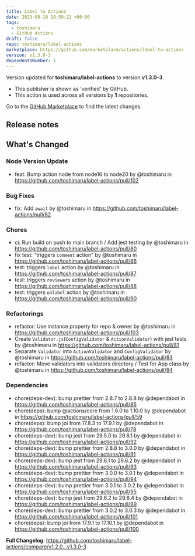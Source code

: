 ```yaml
---
title: Label to Actions
date: 2023-09-10 18:59:21 +00:00
tags:
  - toshimaru
  - GitHub Actions
draft: false
repo: toshimaru/label-actions
marketplace: https://github.com/marketplace/actions/label-to-actions
version: v1.3.0-3
dependentsNumber: 1
---
```



Version updated for **toshimaru/label-actions** to version **v1.3.0-3**.
- This publisher is shown as 'verified' by GitHub.
- This action is used across all versions by **1** repositories.

Go to the [GitHub Marketplace](https://github.com/marketplace/actions/label-to-actions) to find the latest changes.

## Release notes

## What's Changed

### Node Version Update

* feat: Bump action node from node16 to node20 by @toshimaru in https://github.com/toshimaru/label-actions/pull/102

### Bug Fixes

* fix: Add `await` by @toshimaru in https://github.com/toshimaru/label-actions/pull/82

### Chores

* ci: Run build on push to main branch / Add jest testing by @toshimaru in https://github.com/toshimaru/label-actions/pull/80
* fix test: "triggers `comment` action" by @toshimaru in https://github.com/toshimaru/label-actions/pull/86
* test: triggers `label` action by @toshimaru in https://github.com/toshimaru/label-actions/pull/87
* test: triggers `reviewers` action by @toshimaru in https://github.com/toshimaru/label-actions/pull/88
* test: triggers `unlabel` action by @toshimaru in https://github.com/toshimaru/label-actions/pull/90

### Refactorings

* refactor: Use instance property for repo & owner by @toshimaru in https://github.com/toshimaru/label-actions/pull/103
* Create `Validator.js`(`ConfigValidator` & `ActionValidator`) with jest tests by @toshimaru in https://github.com/toshimaru/label-actions/pull/81
* Separate `Validator` into `ActionValidator` and `ConfigValidator` by @toshimaru in https://github.com/toshimaru/label-actions/pull/83
* refactor: Move validators into validators directory / Test for App class by @toshimaru in https://github.com/toshimaru/label-actions/pull/84

### Dependencies
* chore(deps-dev): bump prettier from 2.8.7 to 2.8.8 by @dependabot in https://github.com/toshimaru/label-actions/pull/85
* chore(deps): bump @actions/core from 1.6.0 to 1.10.0 by @dependabot in https://github.com/toshimaru/label-actions/pull/59
* chore(deps): bump joi from 17.8.3 to 17.9.1 by @dependabot in https://github.com/toshimaru/label-actions/pull/78
* chore(deps-dev): bump jest from 29.5.0 to 29.6.1 by @dependabot in https://github.com/toshimaru/label-actions/pull/92
* chore(deps-dev): bump prettier from 2.8.8 to 3.0.0 by @dependabot in https://github.com/toshimaru/label-actions/pull/91
* chore(deps-dev): bump jest from 29.6.1 to 29.6.2 by @dependabot in https://github.com/toshimaru/label-actions/pull/93
* chore(deps-dev): bump prettier from 3.0.0 to 3.0.1 by @dependabot in https://github.com/toshimaru/label-actions/pull/94
* chore(deps-dev): bump prettier from 3.0.1 to 3.0.2 by @dependabot in https://github.com/toshimaru/label-actions/pull/95
* chore(deps-dev): bump jest from 29.6.2 to 29.6.4 by @dependabot in https://github.com/toshimaru/label-actions/pull/99
* chore(deps-dev): bump prettier from 3.0.2 to 3.0.3 by @dependabot in https://github.com/toshimaru/label-actions/pull/101
* chore(deps): bump joi from 17.9.1 to 17.10.1 by @dependabot in https://github.com/toshimaru/label-actions/pull/100

**Full Changelog**: https://github.com/toshimaru/label-actions/compare/v1.2.0...v1.3.0-3

